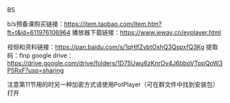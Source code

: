 BS

b/s预备课购买链接：https://item.taobao.com/item.htm?ft=t&id=611976106964
播放器下载链接：https://www.ieway.cn/evplayer.html

视频和资料链接：https://pan.baidu.com/s/1qHlfZvbtOxhQ3QspxfQ3Kg 
				提取码：flnp
google drive：
https://drive.google.com/drive/folders/1D75Uwu6zKnrOv4J6bboVTppQoW3P5RxF?usp=sharing

注意第11节用的时另一种加密方式请使用PotPlayer（可在群文件中找到安装包）打开